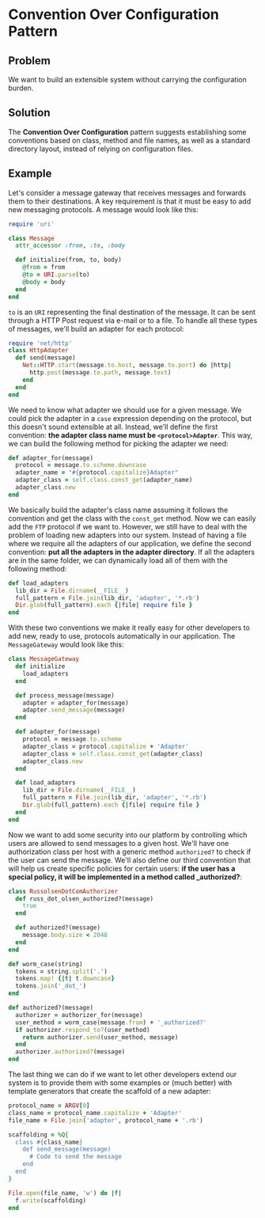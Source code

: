 # Convention Over Configuration Pattern

## Problem
We want to build an extensible system without carrying the configuration burden.

## Solution
The **Convention Over Configuration** pattern suggests establishing some conventions based on class, method and file names, as well as a standard directory layout, instead of relying on configuration files.

## Example
Let's consider a message gateway that receives messages and forwards them to their destinations. A key requirement is that it must be easy to add new messaging protocols. A message would look like this:

```ruby
require 'uri'

class Message
  attr_accessor :from, :to, :body

  def initialize(from, to, body)
    @from = from
    @to = URI.parse(to)
    @body = body
  end
end
```

`to` is an `URI` representing the final destination of the message. It can be sent through a HTTP Post request via e-mail or to a file. To handle all these types of messages, we'll build an adapter for each protocol:

```ruby
require 'net/http'
class HttpAdapter
  def send(message)
    Net::HTTP.start(message.to.host, message.to.port) do |http|
      http.post(message.to.path, message.text)
    end
  end
end
```

We need to know what adapter we should use for a given message. We could pick the adapter in a `case` expression depending on the protocol, but this doesn't sound extensible at all. Instead, we'll define the first convention: **the adapter class name must be `<protocol>Adapter`**. This way, we can build the following method for picking the adapter we need:

```ruby
def adapter_for(message)
  protocol = message.to.scheme.downcase
  adapter_name = "#{protocol.capitalize}Adapter"
  adapter_class = self.class.const_get(adapter_name)
  adapter_class.new
end
```

We basically build the adapter's class name assuming it follows the convention and get the class with the `const_get` method. Now we can easily add the `FTP` protocol if we want to. However, we still have to deal with the problem of loading new adapters into our system. Instead of having a file where we require all the adapters of our application, we define the second convention: **put all the adapters in the adapter directory**. If all the adapters are in the same folder, we can dynamically load all of them with the following method:

```ruby
def load_adapters
  lib_dir = File.dirname(__FILE__)
  full_pattern = File.join(lib_dir, 'adapter', '*.rb')
  Dir.glob(full_pattern).each {|file| require file }
end
```

With these two conventions we make it really easy for other developers to add new, ready to use, protocols automatically in our application. The `MessageGateway` would look like this:

```ruby
class MessageGateway
  def initialize
    load_adapters
  end

  def process_message(message)
    adapter = adapter_for(message)
    adapter.send_message(message)
  end

  def adapter_for(message)
    protocol = message.to.scheme
    adapter_class = protocol.capitalize + 'Adapter'
    adapter_class = self.class.const_get(adapter_class)
    adapter_class.new
  end

  def load_adapters
    lib_dir = File.dirname(__FILE__)
    full_pattern = File.join(lib_dir, 'adapter', '*.rb')
    Dir.glob(full_pattern).each {|file| require file }
  end
end
```

Now we want to add some security into our platform by controlling which users are allowed to send messages to a given host. We'll have one authorization class per host with a generic method `authorized?` to check if the user can send the message. We'll also define our third convention that will help us create specific policies for certain users: **if the user has a special policy, it will be implemented in a method called <user>_authorized?**:

```ruby
class RussolsenDotComAuthorizer
  def russ_dot_olsen_authorized?(message)
    true
  end

  def authorized?(message)
    message.body.size < 2048
  end
end

def worm_case(string)
  tokens = string.split('.')
  tokens.map! {|t| t.downcase}
  tokens.join('_dot_')
end

def authorized?(message)
  authorizer = authorizer_for(message)
  user_method = worm_case(message.from) + '_authorized?'
  if authorizer.respond_to?(user_method)
    return authorizer.send(user_method, message)
  end
  authorizer.authorized?(message)
end
```

The last thing we can do if we want to let other developers extend our system is to provide them with some examples or (much better) with template generators that create the scaffold of a new adapter:

```ruby
protocol_name = ARGV[0]
class_name = protocol_name.capitalize + 'Adapter'
file_name = File.join('adapter', protocol_name + '.rb')

scaffolding = %Q{
  class #{class_name}
    def send_message(message)
      # Code to send the message
    end
  end
}

File.open(file_name, 'w') do |f|
  f.write(scaffolding)
end
```
